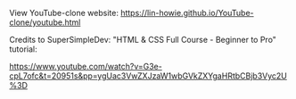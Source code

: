 View YouTube-clone website: https://lin-howie.github.io/YouTube-clone/youtube.html


Credits to SuperSimpleDev: "HTML & CSS Full Course - Beginner to Pro" tutorial:

https://www.youtube.com/watch?v=G3e-cpL7ofc&t=20951s&pp=ygUac3VwZXJzaW1wbGVkZXYgaHRtbCBjb3Vyc2U%3D
